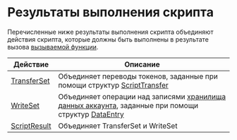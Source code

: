 # Результаты выполнения скрипта

Перечисленные ниже результаты выполнения скрипта объединяют действия скрипта, которые должны быть выполнены в результате вызова [вызываемой функции](/ru/ride/functions/callable-function).

| Действие | Описание |
|---|---|
| [TransferSet](/ru/ride/structures/script-results/transfer-set) | Объединяет переводы токенов, заданные при помощи структур [ScriptTransfer](/ru/ride/structures/script-actions/script-transfer) |
| [WriteSet](/ru/ride/structures/script-results/write-set) | Объединяет операции над записями [хранилища данных аккаунта](/ru/blockchain/account/account-data-storage), заданные при помощи структур [DataEntry](/ru/ride/structures/script-actions/data-entry) |
| [ScriptResult](/ru/ride/structures/script-results/script-result) | Объединяет TransferSet и WriteSet |
